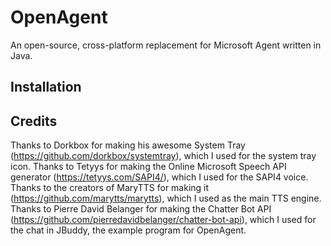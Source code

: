 # OpenAgent
An open-source, cross-platform replacement for Microsoft Agent written in Java.

## Installation

## Credits
Thanks to Dorkbox for making his awesome System Tray (https://github.com/dorkbox/systemtray), which I used for the system tray icon.
Thanks to Tetyys for making the Online Microsoft Speech API generator (https://tetyys.com/SAPI4/), which I used for the SAPI4 voice.
Thanks to the creators of MaryTTS for making it (https://github.com/marytts/marytts), which I used as the main TTS engine.
Thanks to Pierre David Belanger for making the Chatter Bot API (https://github.com/pierredavidbelanger/chatter-bot-api), which I used for the chat in JBuddy, the example program for OpenAgent.
